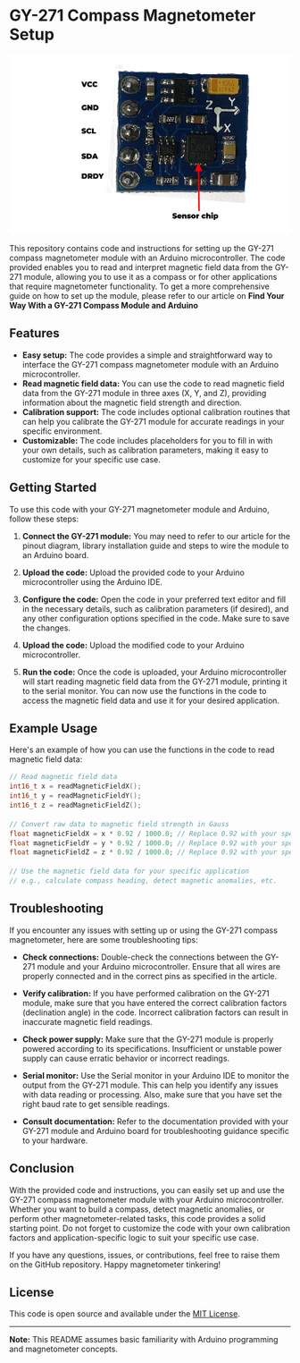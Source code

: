 # GY-271 Compass Magnetometer Setup
![My Image](GY-271.jpg)

This repository contains code and instructions for setting up the GY-271 compass magnetometer module with an Arduino microcontroller. The code provided enables you to read and interpret magnetic field data from the GY-271 module, allowing you to use it as a compass or for other applications that require magnetometer functionality. To get a more comprehensive guide on how to set up the module, please refer to our article on **Find Your Way With a GY-271 Compass Module and Arduino**

## Features

- **Easy setup:** The code provides a simple and straightforward way to interface the GY-271 compass magnetometer module with an Arduino microcontroller.
- **Read magnetic field data:** You can use the code to read magnetic field data from the GY-271 module in three axes (X, Y, and Z), providing information about the magnetic field strength and direction.
- **Calibration support:** The code includes optional calibration routines that can help you calibrate the GY-271 module for accurate readings in your specific environment.
- **Customizable:** The code includes placeholders for you to fill in with your own details, such as calibration parameters, making it easy to customize for your specific use case.

## Getting Started

To use this code with your GY-271 magnetometer module and Arduino, follow these steps:

1. **Connect the GY-271 module:** You may need to refer to our article for the pinout diagram, library installation guide and steps to wire the module to an Arduino board.

2. **Upload the code:** Upload the provided code to your Arduino microcontroller using the Arduino IDE.

3. **Configure the code:** Open the code in your preferred text editor and fill in the necessary details, such as calibration parameters (if desired), and any other configuration options specified in the code. Make sure to save the changes.

4. **Upload the code:** Upload the modified code to your Arduino microcontroller.

5. **Run the code:** Once the code is uploaded, your Arduino microcontroller will start reading magnetic field data from the GY-271 module, printing it to the serial monitor. You can now use the functions in the code to access the magnetic field data and use it for your desired application.

## Example Usage

Here's an example of how you can use the functions in the code to read magnetic field data:

```cpp
// Read magnetic field data
int16_t x = readMagneticFieldX();
int16_t y = readMagneticFieldY();
int16_t z = readMagneticFieldZ();

// Convert raw data to magnetic field strength in Gauss
float magneticFieldX = x * 0.92 / 1000.0; // Replace 0.92 with your specific calibration factor
float magneticFieldY = y * 0.92 / 1000.0; // Replace 0.92 with your specific calibration factor
float magneticFieldZ = z * 0.92 / 1000.0; // Replace 0.92 with your specific calibration factor

// Use the magnetic field data for your specific application
// e.g., calculate compass heading, detect magnetic anomalies, etc.
```
## Troubleshooting

If you encounter any issues with setting up or using the GY-271 compass magnetometer, here are some troubleshooting tips:

- **Check connections:** Double-check the connections between the GY-271 module and your Arduino microcontroller. Ensure that all wires are properly connected and in the correct pins as specified in the article.

- **Verify calibration:** If you have performed calibration on the GY-271 module, make sure that you have entered the correct calibration factors (declination angle) in the code. Incorrect calibration factors can result in inaccurate magnetic field readings.

- **Check power supply:** Make sure that the GY-271 module is properly powered according to its specifications. Insufficient or unstable power supply can cause erratic behavior or incorrect readings.

- **Serial monitor:** Use the Serial monitor in your Arduino IDE to monitor the output from the GY-271 module. This can help you identify any issues with data reading or processing. Also, make sure that you have set the right baud rate to get sensible readings.

- **Consult documentation:** Refer to the documentation provided with your GY-271 module and Arduino board for troubleshooting guidance specific to your hardware.

## Conclusion

With the provided code and instructions, you can easily set up and use the GY-271 compass magnetometer module with your Arduino microcontroller. Whether you want to build a compass, detect magnetic anomalies, or perform other magnetometer-related tasks, this code provides a solid starting point. Do not forget to customize the code with your own calibration factors and application-specific logic to suit your specific use case.

If you have any questions, issues, or contributions, feel free to raise them on the GitHub repository. Happy magnetometer tinkering!

## License

This code is open source and available under the [MIT License](LICENSE).

---

**Note:** This README assumes basic familiarity with Arduino programming and magnetometer concepts.
